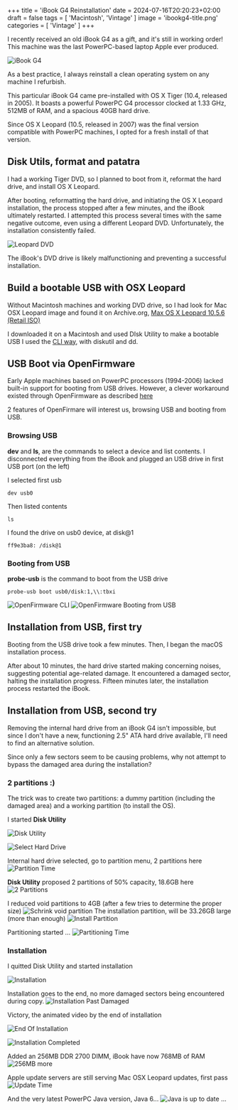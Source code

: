 +++
title = 'iBook G4 Reinstallation'
date = 2024-07-16T20:20:23+02:00
draft = false
tags = [ 'Macintosh', 'Vintage' ]
image = 'ibookg4-title.png'
categories = [ 'Vintage' ]
+++

I recently received an old iBook G4 as a gift, and it's still in working order! This machine was the last PowerPC-based laptop Apple ever produced.

![iBook G4](ibookg4.jpg)

As a best practice, I always reinstall a clean operating system on any machine I refurbish.

This particular iBook G4 came pre-installed with OS X Tiger (10.4, released in 2005). It boasts a powerful PowerPC G4 processor clocked at 1.33 GHz, 512MB of RAM, and a spacious 40GB hard drive.

Since OS X Leopard (10.5, released in 2007) was the final version compatible with PowerPC machines, I opted for a fresh install of that version.

## Disk Utils, format and patatra

I had a working Tiger DVD, so I planned to boot from it, reformat the hard drive, and install OS X Leopard.

After booting, reformatting the hard drive, and initiating the OS X Leopard installation, the process stopped after a few minutes, and the iBook ultimately restarted. I attempted this process several times with the same negative outcome, even using a different Leopard DVD. Unfortunately, the installation consistently failed.

![Leopard DVD](leopard-dvd.jpg)

The iBook's DVD drive is likely malfunctioning and preventing a successful installation.

## Build a bootable USB with OSX Leopard 

Without Macintosh machines and working DVD drive, so I had look for Mac OSX Leopard image and found it on Archive.org, [Max OS X Leopard 10.5.6 (Retail ISO)](https://archive.org/details/mac-os-x-10.5.6-leopard-install-dvd)

I downloaded it on a Macintosh and used DIsk Utility to make a bootable USB
I used the [CLI way](https://www.cybrary.it/blog/macos-terminal-create-bootable-usb-iso-using-dd), with diskutil and dd.

## USB Boot via OpenFirmware

Early Apple machines based on PowerPC processors (1994-2006) lacked built-in support for booting from USB drives. However, a clever workaround existed through OpenFirmware as described [here](https://forums.macrumors.com/threads/guide-new-method-booting-from-usb-on-powerpc-macs.2403368/)

2 features of OpenFirmare will interest us, browsing USB and booting from USB.

### Browsing USB 

**dev** and **ls**, are the commands to select a device and list contents. I disconnected everything from the iBook and plugged an USB drive in first USB port (on the left)

I selected first usb

`dev usb0`

Then listed contents

`ls`

I found the drive on usb0 device, at disk@1

`ff9e3ba8: /disk@1`

### Booting from USB 

**probe-usb** is the command to boot from the USB drive

`probe-usb boot usb0/disk:1,\\:tbxi`

![OpenFirmware CLI](openfirmware-cli.jpg)
![OpenFirmware Booting from USB](openfirmware-boot.jpg)


## Installation from USB, first try

Booting from the USB drive took a few minutes. Then, I began the macOS installation process.

After about 10 minutes, the hard drive started making concerning noises, suggesting potential age-related damage. It encountered a damaged sector, halting the installation progress. Fifteen minutes later, the installation process restarted the iBook.

## Installation from USB, second try

Removing the internal hard drive from an iBook G4 isn't impossible, but since I don't have a new, functioning 2.5" ATA hard drive available, I'll need to find an alternative solution.

Since only a few sectors seem to be causing problems, why not attempt to bypass the damaged area during the installation?

### 2 partitions :)

The trick was to create two partitions: a dummy partition (including the damaged area) and a working partition (to install the OS).

I started **Disk Utility**

![Disk Utility](i0.jpg)

![Select Hard Drive](i1.jpg)

Internal hard drive selected, go to partition menu, 2 partitions here 
![Partition Time](I2.jpg)

**Disk Utility** proposed 2 partitions of 50% capacity, 18.6GB here
![2 Partitions](i3.jpg)

I reduced void partitions to 4GB (after a few tries to determine the proper size)
![Schrink void partition](i4.jpg)
The installation partition, will be 33.26GB large (more than enough)
![Install Partition](i5.jpg)

Partitioning started ...
![Partitioning Time](i6.jpg)

### Installation

I quitted Disk Utility and started installation

![Installation](i7.jpg)

Installation goes to the end, no more damaged sectors being encountered during copy. 
![Installation Past Damaged](I8.jpg)

Victory, the animated video by the end of installation

![End Of Installation](i9.jpg)

![Installation Completed](I20.jpg)

Added an 256MB DDR 2700 DIMM, iBook have now 768MB of RAM 
![256MB more](I21.jpg)

Apple update servers are still serving Mac OSX Leopard updates, first pass
![Update Time](I22.jpg)

And the very latest PowerPC Java version, Java 6...
![Java is up to date ...](I23.jpg)